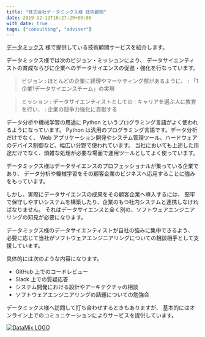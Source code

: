 ```yaml
---
title: "株式会社データミックス様 技術顧問"
date: 2019-12-12T16:27:29+09:00
with_date: true
tags: ["consulting", "adviser"]
---
```


[データミックス](https://datamix.co.jp/) 様で提供している技術顧問サービスを紹介します。

データミックス様では次のビジョン・ミッションにより、
データサイエンティストの育成ならびに企業へのデータサイエンスの促進・強化を行なっています。

> ビジョン
> : ほとんどの企業に経理やマーケティング部があるように、
> : 「1企業1データサイエンスチーム」の実現

> ミッション
> : データサイエンティストとしての
> : キャリアを選ぶ人に教育を行い、
> : 企業の競争力強化に貢献する

データ分析や機械学習の用途に Python というプログラミング言語がよく使われるようになっています。
Python は汎用のプログラミング言語です。データ分析だけでなく、
Web アプリケーション開発やシステム管理ツール、ハードウェアのデバイス制御など、幅広い分野で使われています。
当社においても上述した用途だけでなく、煩雑な処理が必要な場面で運用ツールとしてよく使っています。

データミックス様はデータサイエンスのプロフェッショナルが集っている企業であり、
データ分析や機械学習をその顧客企業のビジネスへ応用することに強みをもっています。

しかし、実際にデータサイエンスの成果をその顧客企業へ導入するには、
堅牢で保守しやすいシステムを構築したり、企業のもつ社内システムと連携しなければなりません。
それはデータサイエンスと全く別の、ソフトウェアエンジニアリングの知見が必要になります。

データミックス様のデータサイエンティストが自社の強みに集中できるよう、
必要に応じて当社がソフトウェアエンジニアリングについての相談相手として支援しています。

具体的には次のような内容になります。

* GitHub 上でのコードレビュー
* Slack 上での質疑応答
* システム開発における設計やアーキテクチャの相談
* ソフトウェアエンジニアリングの話題についての勉強会

データミックス様へ訪問して打ち合わせするときもありますが、
基本的にはオンライン上でのコミュニケーションによりサービスを提供しています。

[![DataMix LOGO](/cases/2019/images/DataMix-side-transparent.png)](https://datamix.co.jp/)
